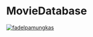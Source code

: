 # MovieDatabase

[![fadelpamungkas](https://circleci.com/gh/fadelpamungkas/MovieDatabase.svg?style=svg)](https://circleci.com/gh/fadelpamungkas/MovieDatabase)
